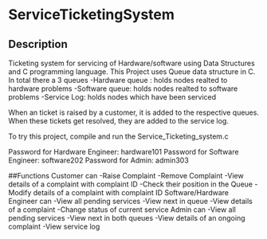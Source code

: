 # ServiceTicketingSystem
## Description
Ticketing system for servicing of Hardware/software using Data Structures and C programming language. This Project uses Queue data structure in C.
In total there a 3 queues 
  -Hardware queue : holds nodes realted to hardware problems
  -Software queue: holds nodes realted to software problems
  -Service Log: holds nodes which have been serviced
 
 When an ticket is raised by a customer, it is added to the respective queues. When these tickets get resolved, they are added to the service log.

To try this project, compile and run the Service_Ticketing_system.c

Password for Hardware Engineer: hardware101
Password for Software Engineer: software202
Password for Admin: admin303

##Functions
Customer can
  -Raise Complaint
  -Remove Complaint
  -View details of a complaint with complaint ID
  -Check their position in the Queue
  -Modify details of a complaint with complaint ID
Software/Hardware Engineer can
  -View all pending services
  -View next in queue
  -View details of a complaint
  -Change status of current service
Admin can
  -View all pending services
  -View next in both queues
  -View details of an ongoing complaint
  -View service log
